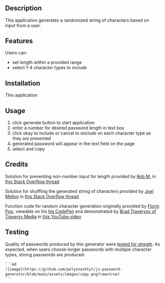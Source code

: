 # <Javascript Password Generator>

## Description
This application generates a randomized string of characters based on input from a user. 

## Features 
Users can: 
    <ul>
    <li>set length within a provided range</li>
    <li>select 1-4 character types to include</li> 
    </ul>

## Installation
This application 


## Usage 
1. click generate button to start application
2. enter a number for desired password length in text box 
3. click okay to include or cancel to exclude on each character type as they are presented 
4. generated password will appear in the text field on the page 
5. select and copy 

<!-- To add a screenshot, create an `assets/images` folder in your repository and upload your screenshot to it. Then, using the relative filepath, add it to your README using the following syntax:
    ```md
    ![alt text](assets/images/screenshot.png)  -->

## Credits
Solution for preventing non-number input for length provided by [Rob M.](https://stackoverflow.com/users/693275/rob-m) in [this Stack Overflow thread](https://stackoverflow.com/questions/15047140/javascript-prompt-number-and-continue-prompting-if-answer-is-wrong)

Solution for shuffling the generated string of characters provided by [Joel Mellon](https://stackoverflow.com/users/430151/joel-mellon) in [this Stack Overflow thread](https://stackoverflow.com/questions/3943772/how-do-i-shuffle-the-characters-in-a-string-in-javascript/13365977#13365977)

Function code for random character generation originally provided by [Florin Pop](https://codepen.io/FlorinPop17), viewable on his [his CodePen](https://codepen.io/FlorinPop17/pen/BaBePej) and demonstrated by [Brad Traverysy of Traversy Media](https://traversymedia.com/) in [this YouTube video](https://www.youtube.com/watch?v=duNmhKgtcsI&t=914s)




<!-- ## License
The last section of a high-quality README file is the license. This lets other developers know what they can and cannot do with your project. If you need help choosing a license, refer to [https://choosealicense.com/](https://choosealicense.com/).

---

🏆 The previous sections are the bare minimum, and your project will ultimately determine the content of this document. You might also want to consider adding the following sections.

## Badges
![badmath](https://img.shields.io/github/languages/top/nielsenjared/badmath)
Badges aren't necessary, per se, but they demonstrate street cred. Badges let other developers know that you know what you're doing. Check out the badges hosted by [shields.io](https://shields.io/). You may not understand what they all represent now, but you will in time.

## Features
If your project has a lot of features, list them here.

## How to Contribute
If you created an application or package and would like other developers to contribute it, you can include guidelines for how to do so. The [Contributor Covenant](https://www.contributor-covenant.org/) is an industry standard, but you can always write your own if you'd prefer.

## Tests
Go the extra mile and write tests for your application. Then provide examples on how to run them here. -->

## Testing
Quality of passwords produced by this generator were [tested for stregth](https://www.comparitech.com/privacy-security-tools/password-strength-test/). As expected, when users choose longer passwords with multiple character types, strong passwords are produced. 

    ```md
    ![image](https://github.com/polysnacktyl/js-password-generator/blob/main/assets/images/copy.png?raw=true)
    ```
